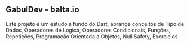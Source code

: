## GabulDev - balta.io

Este projeto é um estudo a fundo do Dart, abrange conceitos de Tipo de Dados, Operadores de Logica, Operadores Condicionais, Funções, Repetições, Programação Orientada a Objetos, Null Safety, Exercicios

